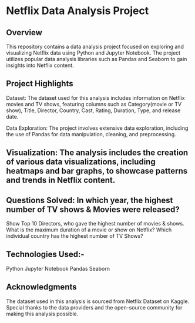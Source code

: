 # Netflix Data Analysis Project
## Overview
This repository contains a data analysis project focused on exploring and visualizing Netflix data using Python and Jupyter Notebook. The project utilizes popular data analysis libraries such as Pandas and Seaborn to gain insights into Netflix content.
## Project Highlights
Dataset: The dataset used for this analysis includes information on Netflix movies and TV shows, featuring columns such as Category(movie or TV show), Title, Director, Country, Cast, Rating, Duration, Type, and release date.

Data Exploration: The project involves extensive data exploration, including the use of Pandas for data manipulation, cleaning, and preprocessing.

## Visualization: The analysis includes the creation of various data visualizations, including heatmaps and bar graphs, to showcase patterns and trends in Netflix content.

## Questions Solved: In which year, the highest number of TV shows & Movies were released?
Show Top 10 Directors, who gave the highest number of movies & shows.
What is the maximum duration of a movie or show on Netflix?
Which individual country has the highest number of TV Shows?

## Technologies Used:-
Python
Jupyter Notebook
Pandas
Seaborn

## Acknowledgments
The dataset used in this analysis is sourced from Netflix Dataset on Kaggle. Special thanks to the data providers and the open-source community for making this analysis possible.
